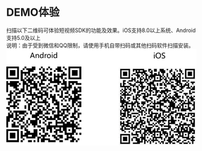 # DEMO体验

扫描以下二维码可体验短视频SDK的功能及效果。iOS支持8.0以上系统、Android支持5.0及以上  
说明：由于受到微信和QQ限制，请使用手机自带扫码或其他扫码软件扫描安装。<br />
![SDK下载二维码.png](../../../../image/live-video/SDK下载二维码.png)
